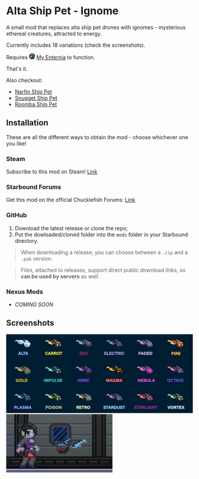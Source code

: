 # Alta Ship Pet - Ignome

A small mod that replaces alta ship pet drones with ignomes - mysterious ethereal creatures, attracted to energy.

Currently includes 18 variations (check the screenshots).

Requires ![ ](https://raw.githubusercontent.com/Ceterai/Enternia/main/interface/bookmarks/icons/ct_alterash_planet.png) [My Enternia](https://github.com/Ceterai/Enternia) to function.

That's it.

Also checkout:

- [Narfin Ship Pet](https://github.com/Ceterai/AltaNarfinShipPet)
- [Snugget Ship Pet](https://github.com/Ceterai/AltaSnuggetShipPet)
- [Roomba Ship Pet](https://github.com/Ceterai/AltaRoombaShipPet)

## Installation

These are all the different ways to obtain the mod - choose whichever one you like!

### Steam

Subscribe to this mod on Steam! [Link](https://steamcommunity.com/sharedfiles/filedetails/?id=3359794533)

### Starbound Forums

Get this mod on the official Chucklefish Forums: [Link](https://community.playstarbound.com/resources/alta-ship-pet-ignome.6326/)

### GitHub

1. Download the latest release or clone the repo;
1. Put the dowloaded/cloned folder into the `mods` folder in your Starbound directory.

> When downloading a release, you can choose between a `.zip` and a `.pak` version.

> Files, attached to releases, support direct public download links, so **can be used by servers** as well.

### Nexus Mods

- *COMING SOON*

## Screenshots

![ ](.meta/ignomes.png) ![ ](.meta/ignome.png)
